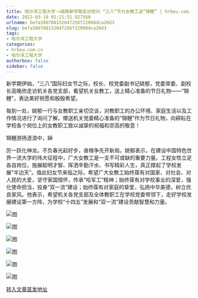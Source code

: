 ```yaml
---
title: 哈尔滨工程大学->姚郁新学期走访慰问 “三八”节为女教工送“锦鲤” | hrbeu.com.cn
date: 2022-03-10 01:21:51.927560
urlname: befa380708152047256f22098dca20d3
slug: befa380708152047256f22098dca20d3
tags: 
- 哈尔滨工程大学
categories:
- hrbeu.com.cn
- 哈尔滨工程大学
authorbox: false
sidebar: false
---
```

新学期伊始，“三八”国际妇女节之际，校长、校党委副书记姚郁，党委常委、副校长高晚欣走访机关各党支部，看望机关女教工，送上精心准备的节日礼物——“锦鲤”，表达美好祝愿和殷殷希望。

每到一处，姚郁一行与女教职工亲切交谈，对教职工的办公环境、家庭生活以及工作情况进行了询问了解，赠送机关党委精心准备的“锦鲤”作为节日礼物，向耕耘在学校各个岗位上的女教职工致以诚挚的祝福和崇高的敬意！

锦鲤游扬逐浪中，踔
<!--more-->
厉一跃化神龙。不负春光起好步，奋楫争先开新局。姚郁表示，在建设中国特色世界一流大学的伟大征程中，广大女教工是一支不可或缺的重要力量。工程女性立足各自岗位，施展聪明才智、挥洒辛勤汗水、书写精彩人生，真正撑起了学校发展“半边天”。值此妇女节来临之际，希望广大女教工始终葆有对国家、对社会、对人民的大爱，坚守家国情怀，传承“哈军工”精神；始终葆有对学校事业的深爱，强化使命担当，投身“双一流”建设；始终葆有对家庭的挚爱，弘扬中华美德，树立优良家风。他表示，希望机关各党支部及全体教职工在学校党委带领下，走好学校发展建设第一方阵，为学校“十四五”发展和“双一流”建设贡献智慧和力量。

![图](http://gongxue.cn/__local/B/B1/D6/E2A99A9C95380123AAD3F85DD21_C0FE823F_1E176.jpg)

![图](http://gongxue.cn/__local/F/FF/DB/31180C2DF86360BB74FFB356E4C_312F5F0B_19137.jpg)

![图](http://gongxue.cn/__local/9/71/B9/8BCD5D6FCFB1634D95101B1206E_9172CABF_1C465.jpg)

![图](http://gongxue.cn/__local/1/FA/A3/DA200C798E0BA84C8423D4B9C48_7CF8F70A_16190.jpg)

![图](http://gongxue.cn/__local/B/89/8D/FF95B2612FFC5185A1AADD1B938_C5FC2681_1B2BF.jpg)

![图](http://gongxue.cn/__local/F/C2/0A/D1B0A21B62469AA39E55E995A72_E16244A5_18E59.jpg)

[转入文章首发地址](http://gongxue.cn/info/1141/69827.htm)